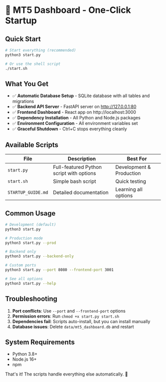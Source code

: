 # 🚀 MT5 Dashboard - One-Click Startup

## Quick Start

```bash
# Start everything (recommended)
python3 start.py

# Or use the shell script
./start.sh
```

## What You Get

- ✅ **Automatic Database Setup** - SQLite database with all tables and migrations
- ✅ **Backend API Server** - FastAPI server on http://127.0.0.1:80
- ✅ **Frontend Dashboard** - React app on http://localhost:3000  
- ✅ **Dependency Installation** - All Python and Node.js packages
- ✅ **Environment Configuration** - All environment variables set
- ✅ **Graceful Shutdown** - Ctrl+C stops everything cleanly

## Available Scripts

| File | Description | Best For |
|------|-------------|----------|
| `start.py` | Full-featured Python script with options | Development & Production |
| `start.sh` | Simple bash script | Quick testing |
| `STARTUP_GUIDE.md` | Detailed documentation | Learning all options |

## Common Usage

```bash
# Development (default)
python3 start.py

# Production mode
python3 start.py --prod

# Backend only
python3 start.py --backend-only

# Custom ports
python3 start.py --port 8080 --frontend-port 3001

# See all options
python3 start.py --help
```

## Troubleshooting

1. **Port conflicts**: Use `--port` and `--frontend-port` options
2. **Permission errors**: Run `chmod +x start.py start.sh`
3. **Dependencies fail**: Scripts auto-install, but you can install manually
4. **Database issues**: Delete `data/mt5_dashboard.db` and restart

## System Requirements

- Python 3.8+
- Node.js 16+
- npm

That's it! The scripts handle everything else automatically. 🎉